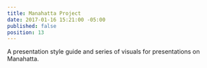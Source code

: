 ```yaml
---
title: Manahatta Project
date: 2017-01-16 15:21:00 -05:00
published: false
position: 13
---
```


A presentation style guide and series of visuals for presentations on Manahatta.